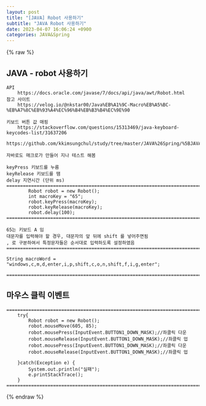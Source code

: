 ```yaml
---  
layout: post  
title: "[JAVA] Robot 사용하기"  
subtitle: "JAVA Robot 사용하기"  
date: 2023-04-07 16:06:24 +0900  
categories: JAVA&Spring  
---  
```

{% raw %}  
## JAVA - robot 사용하기  
  
	API  
		https://docs.oracle.com/javase/7/docs/api/java/awt/Robot.html  
	참고 사이트  
		https://velog.io/@nkstar00/Java%EB%A1%9C-Macro%EB%A5%BC-%EB%A7%8C%EB%93%A4%EC%96%B4%EB%B3%B4%EC%9E%90  
  
	키보드 버튼 값 매핑  
		https://stackoverflow.com/questions/15313469/java-keyboard-keycodes-list/31637206  
  
	https://github.com/kkimsungchul/study/tree/master/JAVA%26Spring/%5BJAVA%5D%20Robot%20%EC%82%AC%EC%9A%A9%ED%95%98%EA%B8%B0  
  
	자바로도 매크로가 만들어 지나 테스트 해봄  
  
	keyPress 키보드를 누름  
	keyRelease 키보드를 땜  
	delay 지연시간 (단위 ms)  
	==================================================================================================================================================  
			Robot robot = new Robot();  
			int macroKey = "65";  
			robot.keyPress(macroKey);  
			robot.keyRelease(macroKey);  
			robot.delay(100);  
	==================================================================================================================================================  
  
	65는 키보드 A 임  
	대문자를 입력해야 할 경우, 대문자의 앞 뒤에 shift 를 넣어주면됨  
	, 로 구분하여서 특정문자들은 순서대로 입력하도록 설정하였음  
	==================================================================================================================================================  
  
	String macroWord = "windows,c,m,d,enter,i,p,shift,c,o,n,shift,f,i,g,enter";  
  
	==================================================================================================================================================  
  
## 마우스 클릭 이벤트  
  
	======================================================================================================  
        try{  
            Robot robot = new Robot();  
            robot.mouseMove(605, 85);  
            robot.mousePress(InputEvent.BUTTON1_DOWN_MASK);//좌클릭 다운  
            robot.mouseRelease(InputEvent.BUTTON1_DOWN_MASK);//좌클릭 업  
            robot.mousePress(InputEvent.BUTTON1_DOWN_MASK);//좌클릭 다운  
            robot.mouseRelease(InputEvent.BUTTON1_DOWN_MASK);//좌클릭 업  
  
        }catch(Exception e) {  
            System.out.println("실패");  
            e.printStackTrace();  
        }  
	======================================================================================================  
{% endraw %}